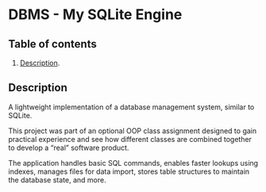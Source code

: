 # DBMS - My SQLite Engine
## Table of contents
1. [Description](https://github.com/melinteflxrin/Database-Management-System-OOP/edit/master/README.md#description).
## Description
A lightweight implementation of a database management system, similar to SQLite.<br/>

This project was part of an optional OOP class assignment designed to gain practical experience and see how different classes are combined together to develop a “real” software product.<br/>

The application handles basic SQL commands, enables faster lookups using indexes, manages files for data import, stores table structures to maintain the database state, and more.

